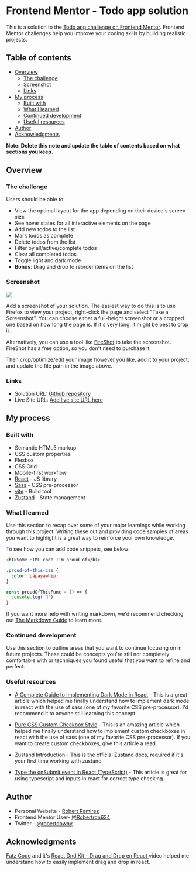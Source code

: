 # Frontend Mentor - Todo app solution

This is a solution to the [Todo app challenge on Frontend Mentor](https://www.frontendmentor.io/challenges/todo-app-Su1_KokOW). Frontend Mentor challenges help you improve your coding skills by building realistic projects. 

## Table of contents

- [Overview](#overview)
  - [The challenge](#the-challenge)
  - [Screenshot](#screenshot)
  - [Links](#links)
- [My process](#my-process)
  - [Built with](#built-with)
  - [What I learned](#what-i-learned)
  - [Continued development](#continued-development)
  - [Useful resources](#useful-resources)
- [Author](#author)
- [Acknowledgments](#acknowledgments)

**Note: Delete this note and update the table of contents based on what sections you keep.**

## Overview

### The challenge

Users should be able to:

- View the optimal layout for the app depending on their device's screen size
- See hover states for all interactive elements on the page
- Add new todos to the list
- Mark todos as complete
- Delete todos from the list
- Filter by all/active/complete todos
- Clear all completed todos
- Toggle light and dark mode
- **Bonus**: Drag and drop to reorder items on the list

### Screenshot

![](./screenshot.jpg)

Add a screenshot of your solution. The easiest way to do this is to use Firefox to view your project, right-click the page and select "Take a Screenshot". You can choose either a full-height screenshot or a cropped one based on how long the page is. If it's very long, it might be best to crop it.

Alternatively, you can use a tool like [FireShot](https://getfireshot.com/) to take the screenshot. FireShot has a free option, so you don't need to purchase it. 

Then crop/optimize/edit your image however you like, add it to your project, and update the file path in the image above.


### Links

- Solution URL: [Github repository](https://github.com/Robertron624/todo-app)
- Live Site URL: [Add live site URL here](https://your-live-site-url.com)

## My process

### Built with

- Semantic HTML5 markup
- CSS custom properties
- Flexbox
- CSS Grid
- Mobile-first workflow
- [React](https://reactjs.org/) - JS library
- [Sass](https://sass-lang.com/) - CSS pre-processor
- [vite](https://vitejs.dev/) - Build tool
- [Zustand](https://docs.pmnd.rs/zustand/getting-started) - State management

### What I learned

Use this section to recap over some of your major learnings while working through this project. Writing these out and providing code samples of areas you want to highlight is a great way to reinforce your own knowledge.

To see how you can add code snippets, see below:

```html
<h1>Some HTML code I'm proud of</h1>
```
```css
.proud-of-this-css {
  color: papayawhip;
}
```
```js
const proudOfThisFunc = () => {
  console.log('🎉')
}
```

If you want more help with writing markdown, we'd recommend checking out [The Markdown Guide](https://www.markdownguide.org/) to learn more.

### Continued development

Use this section to outline areas that you want to continue focusing on in future projects. These could be concepts you're still not completely comfortable with or techniques you found useful that you want to refine and perfect.

### Useful resources

- [A Complete Guide to Implementing Dark Mode in React](https://betterprogramming.pub/a-complete-guide-to-implementing-dark-mode-in-react-47af893b22eb) - This is a great article which helped me finally understand how to implement dark mode in react with the use of sass (one of my favorite CSS pre-processor). I'd recommend it to anyone still learning this concept.


- [Pure CSS Custom Checkbox Style](https://moderncss.dev/pure-css-custom-checkbox-style/) - This is an amazing article which helped me finally understand how to implement custom checkboxes in react with the use of sass (one of my favorite CSS pre-processor). If you want to create custom checkboxes, give this article a read.

- [Zustand Introduction](https://docs.pmnd.rs/zustand/getting-started/introduction) - This is the official Zustand docs, required if it's your first time working with zustand

- [Type the onSubmit event in React (TypeScript)](https://bobbyhadz.com/blog/typescript-react-onsubmit-event-type) - This article is great for using typescript and inputs in react for correct type checking.



## Author

-   Personal Website - [Robert Ramirez](https://robert-ramirez.netlify.app)
-   Frontend Mentor User- [@Robertron624](https://www.frontendmentor.io/profile/Robertron624)
-   Twitter - [@robertdowny](https://www.twitter.com/robertdowny)

## Acknowledgments

[Fatz Code](https://www.youtube.com/@FaztCode) and it's [React Dnd Kit - Drag and Drop en React
](https://www.youtube.com/watch?v=swFjfjLXe3I&list=WL&index=16) video helped me understand how to easily implement drag and drop in react.